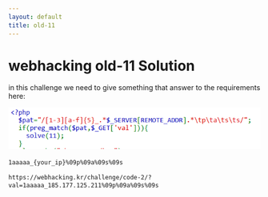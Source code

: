 ```yaml
---
layout: default
title: old-11
---
```


# webhacking old-11 Solution

in this challenge we need to give something that answer to the requirements here:

![alt text](./images/old-11.png)

`1aaaaa_{your_ip}%09p%09a%09s%09s`

```
https://webhacking.kr/challenge/code-2/?val=1aaaaa_185.177.125.211%09p%09a%09s%09s
```